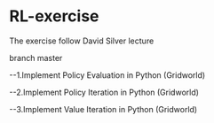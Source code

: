 # RL-exercise
The exercise follow David Silver lecture

branch master


--1.Implement Policy Evaluation in Python (Gridworld)



--2.Implement Policy Iteration in Python (Gridworld)



--3.Implement Value Iteration in Python (Gridworld)
